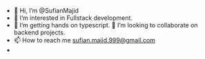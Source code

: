 - 👋 Hi, I’m @SufianMajid
- 👀 I’m interested in Fullstack development.
- 🌱 I’m getting hands on typescript.
💞️ I’m looking to collaborate on backend projects.
- 📫 How to reach me sufian.majid.999@gmail.com
- 
